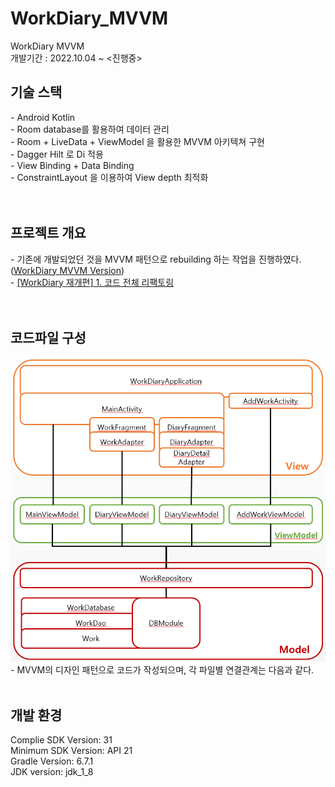 # WorkDiary_MVVM
WorkDiary MVVM
<br>개발기간 : 2022.10.04 ~ <진행중>
<h2>기술 스택</h2>
- Android Kotlin <br>
- Room database를 활용하여 데이터 관리 <br>
- Room + LiveData + ViewModel 을 활용한 MVVM 아키텍쳐 구현 <br>
- Dagger Hilt 로 Di 적용 <br>
- View Binding + Data Binding <br>
- ConstraintLayout 을 이용하여 View depth 최적화 <br>
<br><br>
<h2>프로젝트 개요</h2>
- 기존에 개발되었던 것을 MVVM 패턴으로 rebuilding 하는 작업을 진행하였다. (<a href="https://github.com/JeonK1/WorkDiary/tree/mvvm">WorkDiary MVVM Version</a>) <br>
- <a href="https://blog.naver.com/ponson1017/222902098163">[WorkDiary 재개편] 1. 코드 전체 리팩토링 </a><br>
<br><br>
<h2>코드파일 구성</h2>
<img src="/readme_img/4.png" width=600 />
- MVVM의 디자인 패턴으로 코드가 작성되으며, 각 파일별 연결관계는 다음과 같다.
<br><br>
<h2>개발 환경</h2>
Complie SDK Version: 31<br>
Minimum SDK Version: API 21 <br>
Gradle Version: 6.7.1 <br>
JDK version: jdk_1_8 <br>
